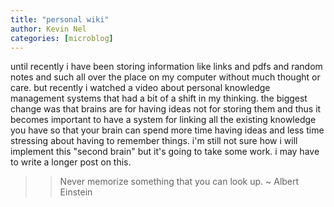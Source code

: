 ```yaml
---
title: "personal wiki"
author: Kevin Nel
categories: [microblog]
---
```


until recently i have been storing information like links and pdfs and random notes and such all over the place on my computer without much thought or care.
but recently i watched a video about personal knowledge management systems that had a bit of a shift in my thinking.
the biggest change was that brains are for having ideas not for storing them and thus it becomes important to have a system for linking all the existing knowledge you have so that your brain can spend more time having ideas and less time stressing about having to remember things.
i'm still not sure how i will implement this "second brain" but it's going to take some work.
i may have to write a longer post on this.

>> Never memorize something that you can look up. ~ Albert Einstein